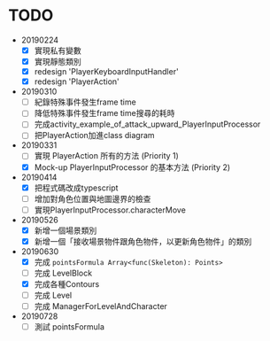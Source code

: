 # TODO

- 20190224
  - [x] 實現私有變數
  - [x] 實現靜態類別
  - [x] redesign 'PlayerKeyboardInputHandler'
  - [x] redesign 'PlayerAction'
- 20190310
  - [ ] 紀錄特殊事件發生frame time
  - [ ] 降低特殊事件發生frame time搜尋的耗時
  - [ ] 完成activity_example_of_attack_upward_PlayerInputProcessor
  - [ ] 把PlayerAction加進class diagram
- 20190331
  - [ ] 實現 PlayerAction 所有的方法 (Priority 1)
  - [x] Mock-up PlayerInputProcessor 的基本方法 (Priority 2)
- 20190414
  - [x] 把程式碼改成typescript
  - [ ] 增加對角色位置與地圖邊界的檢查
  - [ ] 實現PlayerInputProcessor.characterMove
- 20190526
  - [x] 新增一個場景類別
  - [x] 新增一個「接收場景物件跟角色物件，以更新角色物件」的類別
- 20190630
  - [x] 完成 `pointsFormula Array<func(Skeleton): Points>`
  - [ ] 完成 LevelBlock
  - [x] 完成各種Contours
  - [ ] 完成 Level
  - [ ] 完成 ManagerForLevelAndCharacter
- 20190728
  - [ ] 測試 pointsFormula